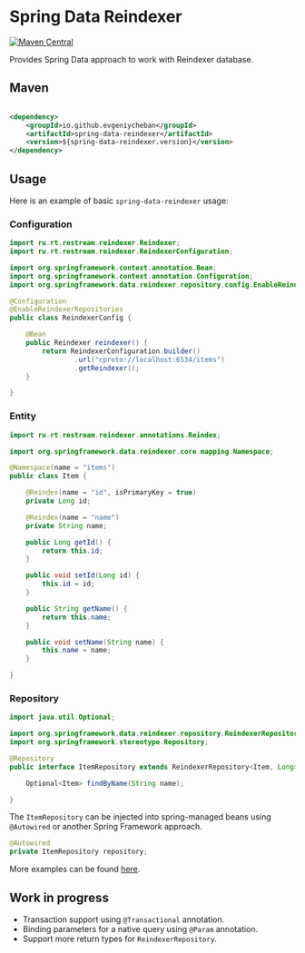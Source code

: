 Spring Data Reindexer
====================
[![Maven Central](https://maven-badges.herokuapp.com/maven-central/io.github.evgeniycheban/spring-data-reindexer/badge.svg)](https://maven-badges.herokuapp.com/maven-central/io.github.evgeniycheban/spring-data-reindexer)

Provides Spring Data approach to work with Reindexer database.

## Maven

```xml

<dependency>
	<groupId>io.github.evgeniycheban</groupId>
	<artifactId>spring-data-reindexer</artifactId>
	<version>${spring-data-reindexer.version}</version>
</dependency>
```

## Usage

Here is an example of basic `spring-data-reindexer` usage:

### Configuration

```java
import ru.rt.restream.reindexer.Reindexer;
import ru.rt.restream.reindexer.ReindexerConfiguration;

import org.springframework.context.annotation.Bean;
import org.springframework.context.annotation.Configuration;
import org.springframework.data.reindexer.repository.config.EnableReindexerRepositories;

@Configuration
@EnableReindexerRepositories
public class ReindexerConfig {

	@Bean
	public Reindexer reindexer() {
		return ReindexerConfiguration.builder()
				.url("cproto://localhost:6534/items")
				.getReindexer();
	}

}
```

### Entity

```java
import ru.rt.restream.reindexer.annotations.Reindex;

import org.springframework.data.reindexer.core.mapping.Namespace;

@Namespace(name = "items")
public class Item {

	@Reindex(name = "id", isPrimaryKey = true)
	private Long id;

	@Reindex(name = "name")
	private String name;

	public Long getId() {
		return this.id;
	}

	public void setId(Long id) {
		this.id = id;
	}

	public String getName() {
		return this.name;
	}

	public void setName(String name) {
		this.name = name;
	}

}
```

### Repository

```java
import java.util.Optional;

import org.springframework.data.reindexer.repository.ReindexerRepository;
import org.springframework.stereotype.Repository;

@Repository
public interface ItemRepository extends ReindexerRepository<Item, Long> {

	Optional<Item> findByName(String name);

}
```

The `ItemRepository` can be injected into spring-managed beans using `@Autowired` or
another Spring Framework approach.

```java
@Autowired
private ItemRepository repository;
```

More examples can be found
[here](https://github.com/evgeniycheban/spring-data-reindexer/blob/main/src/test/java/org/springframework/data/reindexer/repository/ReindexerRepositoryTests.java).

## Work in progress

- Transaction support using `@Transactional` annotation.
- Binding parameters for a native query using `@Param` annotation.
- Support more return types for `ReindexerRepository`.
